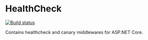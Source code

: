 # HealthCheck

[![Build status](https://ci.appveyor.com/api/projects/status/pv8jbl2tomrbfn30?svg=true)](https://ci.appveyor.com/project/ycrumeyrolle/healthcheck)

Contains healthcheck and canary middlewares for ASP.NET Core.
